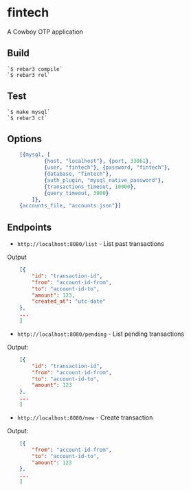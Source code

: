 fintech
=====

A Cowboy OTP application

Build
-----

    `$ rebar3 compile`
    `$ rebar3 rel`

Test
-----

    `$ make mysql`
    `$ rebar3 ct`

Options
-----

```erlang
    [{mysql, [
            {host, "localhost"}, {port, 33061}, 
            {user, "fintech"}, {password, "fintech"}, 
            {database, "fintech"},
            {auth_plugin, "mysql_native_password"},
            {transactions_timeout, 10000},
            {query_timeout, 3000}
        ]},
    {accounts_file, "accounts.json"}]
```

Endpoints
------

* `http://localhost:8080/list` - List past transactions

Output

```json
    [{
        "id": "transaction-id", 
        "from": "account-id-from", 
        "to": "account-id-to", 
        "amount": 123,
        "created_at": "utc-date"
    },
    ...
    ]
```

* `http://localhost:8080/pending` - List pending transactions

Output:

```json
    [{
        "id": "transaction-id",
        "from": "account-id-from",
        "to": "account-id-to",
        "amount": 123
    },
    ...
    ]
```

* `http://localhost:8080/new` - Create transaction

Output:
```json
    [{
        "from": "account-id-from",
        "to": "account-id-to",
        "amount": 123
    },
    ...
    ]
```
